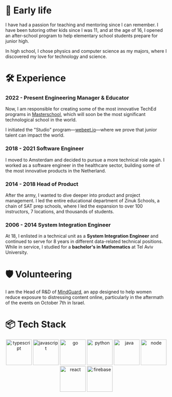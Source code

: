 # 📖 Early life

I have had a passion for teaching and mentoring since I can remember. I have been tutoring other kids since I was 11, and at the age of 16, I opened an after-school program to help elementary school students prepare for junior high.

In high school, I chose physics and computer science as my majors, where I discovered my love for technology and science.

# 🛠️ Experience

### 2022 - Present Engineering Manager & Educator

Now, I am responsible for creating some of the most innovative TechEd programs in [Masterschool](https://www.masterschool.com), which will soon be the most significant technological school in the world.

I initiated the "Studio" program—[webeet.io](https://www.webeet.io)—where we prove that junior talent can impact the world.

### 2018 - 2021 Software Engineer

I moved to Amsterdam and decided to pursue a more technical role again. I worked as a software engineer in the healthcare sector, building some of the most innovative products in the Netherland.

### 2014 - 2018 Head of Product

After the army, I wanted to dive deeper into product and project management. I led the entire educational department of Zinuk Schools, a chain of SAT prep schools, where I led the expansion to over 100 instructors, 7 locations, and thousands of students.

### 2006 - 2014 System Integration Engineer

At 18, I enlisted in a technical unit as a **System Integration Engineer** and continued to serve for 8 years in different data-related technical positions. While in service, I studied for a **bachelor's in Mathematics** at Tel Aviv University.

# 🛡️ Volunteering

I am the Head of R&D of [MindGuard](https://www.getmindguard.com), an app designed to help women reduce exposure to distressing content online, particularly in the aftermath of the events on October 7th in Israel.

# 📦 Tech Stack

<p align="center">
  <img height="80px" src="https://github.com/user-attachments/assets/999012a2-b7c9-4539-a319-485cfef17f31" alt="typescript" />
  <img height="80px" src="https://github.com/user-attachments/assets/b0125352-61e3-4a7b-bc90-ff8ef5f46f19" alt="javascript" />
  <img height="80px" src="https://github.com/user-attachments/assets/002866a8-9715-4c93-af7e-9950ae95bdd3" alt="go"/>
  <img height="80px" src="https://github.com/user-attachments/assets/5d9df8d1-4438-4446-9c3f-968da0ef6eae" alt="python"/>
  <img height="80px" src="https://github.com/user-attachments/assets/a73b69b4-7bec-43b9-a435-23134c2d88b7" alt="java"/>
  <img height="80px" src="https://github.com/user-attachments/assets/5cc3ba32-bbbe-4a12-b21c-3039b36dffd2" alt="node"/>
  <img height="80px" alt="react" src="https://github.com/user-attachments/assets/f5141c67-a4e3-41a2-9412-24b6b79c09c6" />
  <img height="80px" src="https://github.com/user-attachments/assets/16875b46-fa11-4cf7-8121-7030b9718133" alt="firebase"/>
</p>
